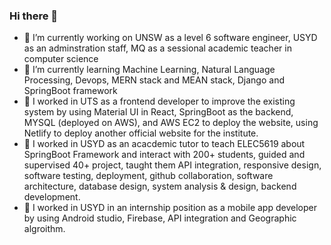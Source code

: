 ### Hi there 👋

- 🔭 I’m currently working on UNSW as a level 6 software engineer, USYD as an adminstration staff, MQ as a sessional academic teacher in computer science
- 🌱 I’m currently learning Machine Learning, Natural Language Processing, Devops, MERN stack and MEAN stack, Django and SpringBoot framework
- 💼 I worked in UTS as a frontend developer to improve the existing system by using Material UI in React, SpringBoot as the backend, MYSQL (deployed on AWS), and AWS EC2 to deploy the website, using Netlify to deploy another official website for the institute. 
- 💼 I worked in USYD as an acacdemic tutor to teach ELEC5619 about SpringBoot Framework and interact with 200+ students, guided and supervised 40+ project, taught them API integration, responsive design, software testing, deployment, github collaboration, software architecture, database design, system analysis & design, backend development.
- 💼 I worked in USYD in an internship position as a mobile app developer by using Android studio, Firebase, API integration and Geographic algroithm.
<!--
**richard110110/richard110110** is a ✨ _special_ ✨ repository because its `README.md` (this file) appears on your GitHub profile.

Here are some ideas to get you started:

- 🔭 I’m currently working on ...
- 🌱 I’m currently learning ...
- 👯 I’m looking to collaborate on ...
- 🤔 I’m looking for help with ...
- 💬 Ask me about ...
- 📫 How to reach me: ...
- 😄 Pronouns: ...
- ⚡ Fun fact: ...
-->
